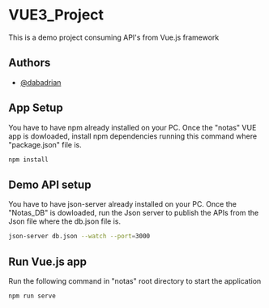 
# VUE3_Project

This is a demo project consuming API's from Vue.js framework 



## Authors

- [@dabadrian](https://github.com/dabadrian/)


## App Setup

You have to have npm already installed on your PC. Once the "notas" VUE app is dowloaded, install npm dependencies running this command where "package.json" file is.

```bash
npm install

```
## Demo API setup

You have to have json-server already installed on your PC. Once the "Notas_DB" is dowloaded, run the Json server to publish the APIs from the Json file where the db.json file is.

```bash
json-server db.json --watch --port=3000
```

## Run Vue.js app

Run the following command in "notas" root directory to start the application

```bash
npm run serve
```
